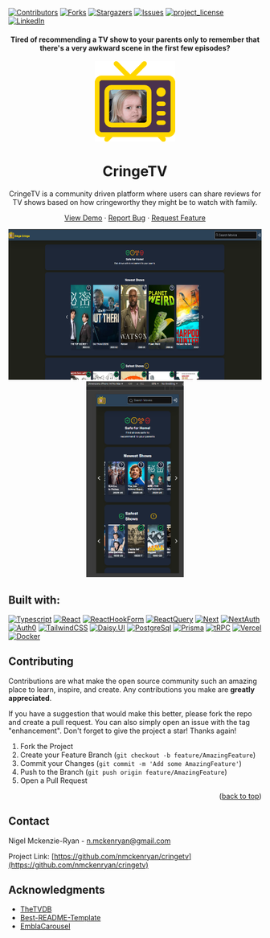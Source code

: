 [![Contributors][contributors-shield]][contributors-url]
[![Forks][forks-shield]][forks-url]
[![Stargazers][stars-shield]][stars-url]
[![Issues][issues-shield]][issues-url]
[![project_license][license-shield]][license-url]
[![LinkedIn][linkedin-shield]][linkedin-url]

<!-- PROJECT LOGO -->

<h4 align="center">
Tired of recommending a TV show to your parents only to remember that there's a very awkward scene in the first few episodes? </h4>

<div align="center">
  <a href="https://github.com/nmckenryan/cringetv">
    <img src="public/cringetv-logo.png" alt="Logo" width="160" height="160">
  </a>
<h1 align="center">CringeTV</h1>

<p>
CringeTV is a community driven platform where users can share reviews for TV shows based on how cringeworthy they might be to watch with family.  
</p>
    <a href="https://cringetv-qm5xlqand-nmckenryans-projects.vercel.app/">View Demo</a>
    ·
    <a href="https://github.com/nMckenryan/cringetv/issues/new?labels=bug&template=bug-report---.md">Report Bug</a>
    ·
    <a href="https://github.com/nMckenryan/cringetv/issues/new?labels=enhancement&template=feature-request---.md">Request Feature</a>
  </p>    
  <div align="center" class="flex flex-row">
    <img src="public/screenshot-desktop.png" alt="screenshot-desktop" height="300" />
    <img src="public/screenshot-mobile.png" alt="screenshot-mobile" height="390" />
  </div>
</div>


## Built with:


[![Typescript][Typescript]][TypescriptURL]
[![React][React.js]][React-url]
[![ReactHookForm][ReactHookForm]][ReactHookFormURL]
[![ReactQuery][ReactQuery]][ReactQueryURL]
[![Next][Next.js]][Next-url]
[![NextAuth][NextAuth.js]][NextAuth.jsURL]
[![Auth0][Auth0]][Auth0URL]
[![TailwindCSS][TailwindCSS]][TailwindCSSURL]
[![Daisy.UI][Daisy.UI]][Daisy.UIURL]
[![PostgreSql][PostgreSql]][PostgreSqlURL]
[![Prisma][Prisma]][PrismaURL]
[![tRPC][tRPC]][tRPCURL]
[![Vercel][Vercel]][VercelURL]
[![Docker][Docker]][DockerURL]


<!-- CONTRIBUTING -->
## Contributing

Contributions are what make the open source community such an amazing place to learn, inspire, and create. Any contributions you make are **greatly appreciated**.

If you have a suggestion that would make this better, please fork the repo and create a pull request. You can also simply open an issue with the tag "enhancement".
Don't forget to give the project a star! Thanks again!

1. Fork the Project
2. Create your Feature Branch (`git checkout -b feature/AmazingFeature`)
3. Commit your Changes (`git commit -m 'Add some AmazingFeature'`)
4. Push to the Branch (`git push origin feature/AmazingFeature`)
5. Open a Pull Request

<p align="right">(<a href="#readme-top">back to top</a>)</p>

<!-- CONTACT -->
## Contact

Nigel Mckenzie-Ryan  - n.mckenryan@gmail.com

Project Link: [https://github.com/nmckenryan/cringetv](https://github.com/nmckenryan/cringetv)

<!-- ACKNOWLEDGMENTS -->
## Acknowledgments

* [TheTVDB](https://www.thetvdb.com)
* [Best-README-Template](https://github.com/othneildrew/Best-README-Template/)
* [EmblaCarousel](https://www.embla-carousel.com/)





<!-- MARKDOWN LINKS & IMAGES -->
<!-- https://www.markdownguide.org/basic-syntax/#reference-style-links -->
[contributors-shield]: https://img.shields.io/github/contributors/nmckenryan/cringetv.svg?style=for-the-badge
[contributors-url]: https://github.com/nMckenryan/cringetv/graphs/contributors
[forks-shield]: https://img.shields.io/github/forks/nmckenryan/cringetv.svg?style=for-the-badge
[forks-url]: https://github.com/nMckenryan/cringetv/network/members
[stars-shield]: https://img.shields.io/github/stars/nmckenryan/cringetv.svg?style=for-the-badge
[stars-url]: https://github.com/nMckenryan/cringetv/stargazers
[issues-shield]: https://img.shields.io/github/issues/nmckenryan/cringetv.svg?style=for-the-badge
[issues-url]: https://github.com/nMckenryan/cringetv/issues
[license-shield]: https://img.shields.io/github/license/nmckenryan/cringetv.svg?style=for-the-badge
[license-url]: https://github.com/nMckenryan/cringetv/blob/main/LICENSE.txt

[linkedin-shield]: https://img.shields.io/badge/-LinkedIn-black.svg?style=for-the-badge&logo=linkedin&colorB=555
[linkedin-url]: https://linkedin.com/in/nmckenryan
[product-screenshot]: images/screenshot.png

[Next.js]: https://img.shields.io/badge/next.js-000000?style=for-the-badge&logo=nextdotjs&logoColor=white
[Next-url]: https://nextjs.org/

[React.js]: https://img.shields.io/badge/React-20232A?style=for-the-badge&logo=react&logoColor=white&color=%2361DAFB
[React-url]: https://reactjs.org/

[ReactQuery]: https://img.shields.io/badge/ReactQuery-000000?style=for-the-badge&logo=reactquery&logoColor=white&color=%23FF4154
[ReactQueryURL]: https://react-query.tanstack.com


[ReactHookForm]: https://img.shields.io/badge/React%20Hook%20Form-000000?style=for-the-badge&logo=reacthookform&logoColor=white&color=%23EC5990
[ReactHookFormURL]: https://react-hook-form.com/

[ReactQuery]: https://img.shields.io/badge/ReactQuery-000000?style=for-the-badge&logo=reactquery&logoColor=white&color=%23FF4154
[ReactQueryURL]: https://react-query.tanstack.com

[Daisy.UI]: https://img.shields.io/badge/DaisyUI-0000?style=for-the-badge&logo=daisyui&logoColor=white&color=%231AD1A5
[Daisy.UIURL]: https://daisyui.com/

[NextAuth.js]: https://img.shields.io/badge/NextAuth-000000?style=for-the-badge&logo=nextdotjs&logoColor=white&color=%23ab26dc
[NextAuth.jsURL]: https://next-auth.js.org 

[Auth0]: https://img.shields.io/badge/Auth0-000000?style=for-the-badge&logo=auth0&logoColor=white&color=%23EB5424
[Auth0URL]: https://auth0.com/

[PostgreSql]: https://img.shields.io/badge/postgres-00000?style=for-the-badge&logo=postgresql&logoColor=white&color=%234169E1
[PostgreSqlURL]: https://postgresql.org

[Prisma]: https://img.shields.io/badge/Prisma-000000?style=for-the-badge&logo=prisma&logoColor=white&color=%232D3748
[PrismaURL]: https://prisma.io

[TailwindCSS]: https://img.shields.io/badge/tailwind-00000?style=for-the-badge&logo=tailwindcss&logoColor=white&color=%2306B6D4


[TailwindCSSURL]: https://tailwindcss.com

[tRPC]: https://img.shields.io/badge/tRPC-000000?style=for-the-badge&logo=tRPC&logoColor=white&color=%232596BE
[tRPCURL]: https://trpc.io

[Typescript]: https://img.shields.io/badge/Typescript-000000?style=for-the-badge&logo=typescript&logoColor=white&color=%233178C6
[TypescriptURL]: https://typescriptlang.org

[Vercel]: https://img.shields.io/badge/Vercel-000000?style=for-the-badge&logo=vercel&logoColor=white&color=%23000000
[VercelURL]: https://vercel.com

[Docker]: https://img.shields.io/badge/Docker-000000?style=for-the-badge&logo=docker&logoColor=white&color=%232496ED
[DockerURL]: https://www.docker.com

